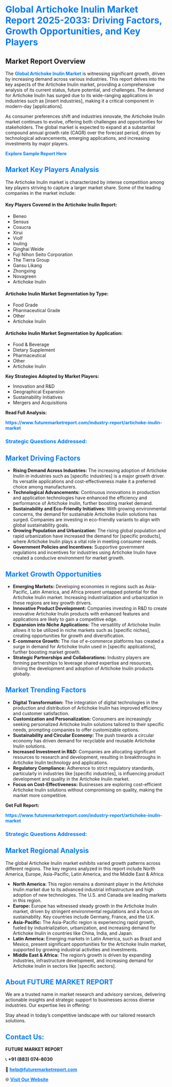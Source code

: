 <h1 style="color: #007BFF;">Global Artichoke Inulin Market Report 2025-2033: Driving Factors, Growth Opportunities, and Key Players</h1>

<section id="overview">
<h2>Market Report Overview</h2>
<p>The <a href="https://www.futuremarketreport.com/industry-report/artichoke-inulin-market" style="color: #007BFF; text-decoration: none;"><strong>Global Artichoke Inulin Market</strong></a> is witnessing significant growth, driven by increasing demand across various industries. This report delves into the key aspects of the Artichoke Inulin market, providing a comprehensive analysis of its current status, future potential, and challenges. The demand for Artichoke Inulin has surged due to its wide-ranging applications in industries such as [insert industries], making it a critical component in modern-day [applications].</p>
<p>As consumer preferences shift and industries innovate, the Artichoke Inulin market continues to evolve, offering both challenges and opportunities for stakeholders. The global market is expected to expand at a substantial compound annual growth rate (CAGR) over the forecast period, driven by technological advancements, emerging applications, and increasing investments by major players.</p>
</section>

<section id="overview">
<p><a href="https://www.futuremarketreport.com/request-sample/reportId=89350" style="color: #007BFF; text-decoration: none;"><strong>Explore Sample Report Here</strong></a></p>
</section>

<section id="key-players">
<h2 style="color: #007BFF;">Market Key Players Analysis</h2>
<p>The Artichoke Inulin market is characterized by intense competition among key players striving to capture a larger market share. Some of the leading companies in the market include:</p>
<h4>Key Players Covered in the Artichoke Inulin Report:</h4>
<ul><li>Beneo</li><li>Sensus</li><li>Cosucra</li><li>Xirui</li><li>Violf</li><li>Inuling</li><li>Qinghai Weide</li><li>Fuji Nihon Seito Corporation</li><li>The Tierra Group</li><li>Gansu Likang</li><li>Zhongxing</li><li>Novagreen</li><li>Artichoke Inulin</li></ul>
<h4>Artichoke Inulin Market Segmentation by Type:</h4>
<ul><li>Food Grade</li><li>Pharmaceutical Grade</li><li>Other</li><li>Artichoke Inulin</li></ul>

<h4>Artichoke Inulin Market Segmentation by Application:</h4>
<ul><li>Food &amp; Beverage</li><li>Dietary Supplement</li><li>Pharmaceutical</li><li>Other</li><li>Artichoke Inulin</li></ul>
<p><strong>Key Strategies Adopted by Market Players:</strong></p>
<ul>
<li>Innovation and R&D</li>
<li>Geographical Expansion</li>
<li>Sustainability Initiatives</li>
<li>Mergers and Acquisitions</li>
</ul>
</section>

<section>
<p><strong>Read Full Analysis: </strong></p><a href="https://www.futuremarketreport.com/industry-report/artichoke-inulin-market" style="color: #007BFF; text-decoration: none;"><strong>https://www.futuremarketreport.com/industry-report/artichoke-inulin-market</strong></a>
<h3 style="color: #007BFF;">Strategic Questions Addressed:</h3>
</section>

<section id="driving-factors">
<h2 style="color: #007BFF;">Market Driving Factors</h2>
<ul>
<li><strong>Rising Demand Across Industries:</strong> The increasing adoption of Artichoke Inulin in industries such as [specific industries] is a major growth driver. Its versatile applications and cost-effectiveness make it a preferred choice among manufacturers.</li>
<li><strong>Technological Advancements:</strong> Continuous innovations in production and application technologies have enhanced the efficiency and performance of Artichoke Inulin, further boosting market demand.</li>
<li><strong>Sustainability and Eco-Friendly Initiatives:</strong> With growing environmental concerns, the demand for sustainable Artichoke Inulin solutions has surged. Companies are investing in eco-friendly variants to align with global sustainability goals.</li>
<li><strong>Growing Population and Urbanization:</strong> The rising global population and rapid urbanization have increased the demand for [specific products], where Artichoke Inulin plays a vital role in meeting consumer needs.</li>
<li><strong>Government Policies and Incentives:</strong> Supportive government regulations and incentives for industries using Artichoke Inulin have created a conducive environment for market growth.</li>
</ul>
</section>

<section id="growth-opportunities">
<h2 style="color: #007BFF;">Market Growth Opportunities</h2>
<ul>
<li><strong>Emerging Markets:</strong> Developing economies in regions such as Asia-Pacific, Latin America, and Africa present untapped potential for the Artichoke Inulin market. Increasing industrialization and urbanization in these regions are key growth drivers.</li>
<li><strong>Innovative Product Development:</strong> Companies investing in R&D to create innovative Artichoke Inulin products with enhanced features and applications are likely to gain a competitive edge.</li>
<li><strong>Expansion into Niche Applications:</strong> The versatility of Artichoke Inulin allows it to be utilized in niche markets such as [specific niches], creating opportunities for growth and diversification.</li>
<li><strong>E-commerce Growth:</strong> The rise of e-commerce platforms has created a surge in demand for Artichoke Inulin used in [specific applications], further boosting market growth.</li>
<li><strong>Strategic Partnerships and Collaborations:</strong> Industry players are forming partnerships to leverage shared expertise and resources, driving the development and adoption of Artichoke Inulin products globally.</li>
</ul>
</section>

<section id="trending-factors">
<h2 style="color: #007BFF;">Market Trending Factors</h2>
<ul>
<li><strong>Digital Transformation:</strong> The integration of digital technologies in the production and distribution of Artichoke Inulin has improved efficiency and customer satisfaction.</li>
<li><strong>Customization and Personalization:</strong> Consumers are increasingly seeking personalized Artichoke Inulin solutions tailored to their specific needs, prompting companies to offer customizable options.</li>
<li><strong>Sustainability and Circular Economy:</strong> The push towards a circular economy has driven demand for recyclable and reusable Artichoke Inulin solutions.</li>
<li><strong>Increased Investment in R&D:</strong> Companies are allocating significant resources to research and development, resulting in breakthroughs in Artichoke Inulin technology and applications.</li>
<li><strong>Regulatory Compliance:</strong> Adherence to strict regulatory standards, particularly in industries like [specific industries], is influencing product development and quality in the Artichoke Inulin market.</li>
<li><strong>Focus on Cost-Effectiveness:</strong> Businesses are exploring cost-efficient Artichoke Inulin solutions without compromising on quality, making the market more competitive.</li>
</ul>
</section>

<section>
<p><strong>Get Full Report: </strong></p><a href="https://www.futuremarketreport.com/industry-report/artichoke-inulin-market" style="color: #007BFF; text-decoration: none;"><strong>https://www.futuremarketreport.com/industry-report/artichoke-inulin-market</strong></a>
<h3 style="color: #007BFF;">Strategic Questions Addressed:</h3>
</section>


<section id="regional-analysis">
<h2 style="color: #007BFF;">Market Regional Analysis</h2>
<p>The global Artichoke Inulin market exhibits varied growth patterns across different regions. The key regions analyzed in this report include North America, Europe, Asia-Pacific, Latin America, and the Middle East & Africa:</p>
<ul>
<li><strong>North America:</strong> This region remains a dominant player in the Artichoke Inulin market due to its advanced industrial infrastructure and high adoption of new technologies. The U.S. and Canada are leading markets in this region.</li>
<li><strong>Europe:</strong> Europe has witnessed steady growth in the Artichoke Inulin market, driven by stringent environmental regulations and a focus on sustainability. Key countries include Germany, France, and the U.K.</li>
<li><strong>Asia-Pacific:</strong> The Asia-Pacific region is experiencing rapid growth, fueled by industrialization, urbanization, and increasing demand for Artichoke Inulin in countries like China, India, and Japan.</li>
<li><strong>Latin America:</strong> Emerging markets in Latin America, such as Brazil and Mexico, present significant opportunities for the Artichoke Inulin market, supported by growing industrial activities and investments.</li>
<li><strong>Middle East & Africa:</strong> The region’s growth is driven by expanding industries, infrastructure development, and increasing demand for Artichoke Inulin in sectors like [specific sectors].</li>
</ul>
</section>

<footer>
<h2 style="color: #007BFF;">About FUTURE MARKET REPORT</h2>
<p>We are a trusted name in market research and advisory services, delivering actionable insights and strategic support to businesses across diverse industries. Our expertise lies in offering:</p>

<p>Stay ahead in today’s competitive landscape with our tailored research solutions.</p>

<h2 style="color: #007BFF;">Contact Us:</h2>
<p><strong>FUTURE MARKET REPORT</strong></p>
<p>📞 <strong>+91 (883) 074-8030</strong></p>
<p>📧 <strong><a href="mailto:help@futuremarketreport.com" style="color: #007BFF;">help@futuremarketreport.com</a></strong></p>
<p>🌐 <strong><a href="https://www.futuremarketreport.com/" style="color: #007BFF;">Visit Our Website</a></strong></p>
</footer>